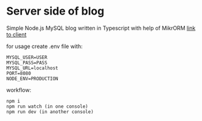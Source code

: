 # Server side of blog

Simple Node.js MySQL blog written in Typescript with help of MikrORM
<a href="https://github.com/doruletzz/blog-client"> link to client</a>

for usage create .env file with: 
```
MYSQL_USER=USER
MYSQL_PASS=PASS
MYSQL_URL=localhost 
PORT=8080
NODE_ENV=PRODUCTION
```

workflow:
```
npm i
npm run watch (in one console) 
npm run dev (in another console)
```